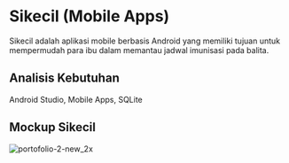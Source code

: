 # Sikecil (Mobile Apps)
Sikecil adalah aplikasi mobile berbasis Android yang memiliki tujuan untuk mempermudah para ibu dalam memantau jadwal imunisasi pada balita.

## Analisis Kebutuhan 
Android Studio, Mobile Apps, SQLite

## Mockup Sikecil
![portofolio-2-new_2x](https://user-images.githubusercontent.com/12137343/51226898-21812500-1984-11e9-9e24-364680694e5b.jpg)

